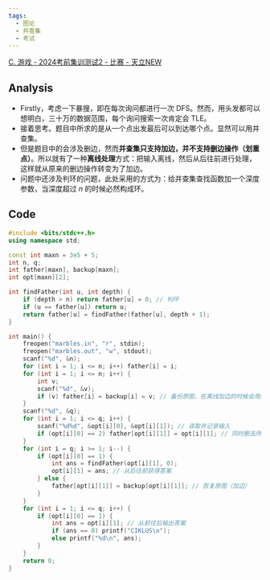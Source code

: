 ```yaml
---
tags:
  - 图论
  - 并查集
  - 考试
---
```

[C. 游戏 - 2024考前集训测试2 - 比赛 - 天立NEW](http://47.108.49.170:8000/contest/12/problem/3)
## Analysis
- Firstly，考虑一下暴搜，即在每次询问都进行一次 DFS。然而，用头发都可以想明白，三十万的数据范围，每个询问搜索一次肯定会 TLE。
- 接着思考。题目中所求的是从一个点出发最后可以到达哪个点。显然可以用并查集。
- 但是题目中的会涉及删边，然而**并查集只支持加边，并不支持删边操作（划重点）**。所以就有了一种**离线处理**方式：把输入离线，然后从后往前进行处理，这样就从原来的删边操作转变为了加边。
- 问题中还涉及判环的问题，此处采用的方式为：给并查集查找函数加一个深度参数，当深度超过 $n$ 的时候必然构成环。
## Code
```cpp
#include <bits/stdc++.h>
using namespace std;

const int maxn = 3e5 + 5;
int n, q;
int father[maxn], backup[maxn];
int opt[maxn][2];

int findFather(int u, int depth) {
    if (depth > n) return father[u] = 0; // 判环
    if (u == father[u]) return u;
    return father[u] = findFather(father[u], depth + 1);
}

int main() {
    freopen("marbles.in", "r", stdin);
    freopen("marbles.out", "w", stdout);
    scanf("%d", &n);
    for (int i = 1; i <= n; i++) father[i] = i;
    for (int i = 1; i <= n; i++) {
        int v;
        scanf("%d", &v);
        if (v) father[i] = backup[i] = v; // 备份原图，在离线加边的时候会用到。
    }
    scanf("%d", &q);
    for (int i = 1; i <= q; i++) {
        scanf("%d%d", &opt[i][0], &opt[i][1]); // 读取并记录输入
        if (opt[i][0] == 2) father[opt[i][1]] = opt[i][1]; // 同时删去所有要删的边
    }
    for (int i = q; i >= 1; i--) {
        if (opt[i][0] == 1) {
            int ans = findFather(opt[i][1], 0);
            opt[i][1] = ans; // 从后往前获得答案
        } else {
            father[opt[i][1]] = backup[opt[i][1]]; // 恢复原图（加边）
        }
    }
    for (int i = 1; i <= q; i++) {
        if (opt[i][0] == 1) {
            int ans = opt[i][1]; // 从前往后输出答案
            if (ans == 0) printf("CIKLUS\n");
            else printf("%d\n", ans);
        }
    }
    return 0;
}
```
